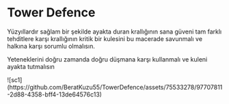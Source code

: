 <h1>Tower Defence</h1>

<p> Yüzyıllardır sağlam bir şekilde ayakta duran krallığının sana güveni tam farklı tehditlere karşı krallığının kritik bir kulesini bu macerade savunmalı ve halkına karşı sorumlu olmalısın. </p>
<p> Yeteneklerini doğru zamanda doğru düşmana karşı kullanmalı ve kuleni ayakta tutmalısın </p>
![sc1](https://github.com/BeratKuzu55/TowerDefence/assets/75533278/97707811-2d88-4358-bff4-13de64576c13)
